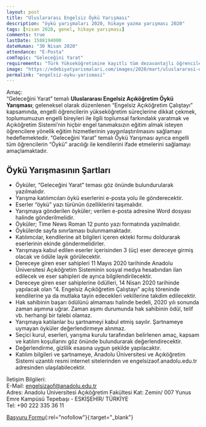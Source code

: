 ```yaml
---
layout: post
title: "Uluslararası Engelsiz Öykü Yarışması"
description: "öykü yarışmaları 2020, hikaye yazma yarışması 2020"
tags: [nisan 2020, genel, hikaye yarışması]
comments: true
lastDate: 1588194000    
dateHuman: "30 Nisan 2020"
attendance: "E-Posta"
comTopic: "Geleceğini Yarat"
requirements: "Türk Yükseköğretimine kayıtlı tüm dezavantajlı öğrencilerin katılımına açıktır."
image: "https://edebiyatyarismalari.com/images/2020/mart/uluslararasi-engelsiz-oyku-yarismasi.jpg"
permalink: "engelsiz-oyku-yarismasi"
---
```


Amaç:  
“Geleceğini Yarat” temalı **Uluslararası Engelsiz Açıköğretim Öykü Yarışması**; geleneksel olarak düzenlenen “Engelsiz Açıköğretim Çalıştayı” kapsamında, engelli öğrencilerin yükseköğretim süreçlerine dikkat çekmek, toplumumuzun engelli bireyleri ile ilgili toplumsal farkındalık yaratmak ve Açıköğretim Sistemi’nin hiçbir engel tanımaksızın eğitim almak isteyen öğrencilere yönelik eğitim hizmetlerinin yaygınlaştırılmasını sağlamayı hedeflemektedir. “Geleceğini Yarat” temalı Öykü Yarışması ayrıca engelli tüm öğrencilerin “Öykü” aracılığı ile kendilerini ifade etmelerini sağlamayı amaçlamaktadır.

## Öykü Yarışmasının Şartları
- Öyküler, “Geleceğini Yarat” teması göz önünde bulundurularak yazılmalıdır.
- Yarışma katılımcıları öykü eserlerini e-posta yolu ile gönderecektir.
- Eserler “öykü” yazı türünün özelliklerini taşımalıdır.
- Yarışmaya gönderilen öyküler; verilen e-posta adresine Word dosyası halinde gönderilmelidir.
- Öyküler; Time News Roman 12 punto yazı formatında yazılmalıdır.
- Öykülerde sayfa sınırlaması bulunmamaktadır.
- Katılımcılar, kendilerine ait bilgileri içeren ekteki formu doldurarak eserlerinin ekinde göndermelidirler.
- Yarışmaya kabul edilen eserler içerisinden 3 (üç) eser dereceye girmiş olacak ve ödüle layık görülecektir.
- Dereceye giren eser sahipleri 11 Mayıs 2020 tarihinde Anadolu Üniversitesi Açıköğretim Sisteminin sosyal medya hesabından ilan edilecek ve eser sahipleri de ayrıca bilgilendirilecektir.
- Dereceye giren eser sahiplerine ödülleri, 14 Nisan 2020 tarihinde yapılacak olan “4. Engelsiz Açıköğretim Çalıştayı” açılış töreninde kendilerine ya da mutlaka tayin edecekleri vekillerine takdim edilecektir.
- Hak sahibinin başarı ödülünü almaması halinde bedeli, 2020 yılı sonunda zaman aşımına uğrar. Zaman aşımı durumunda hak sahibinin ödül, telif vb. herhangi bir talebi olamaz.
- Yarışmaya katılanlar bu şartnameyi kabul etmiş sayılır. Şartnameye uymayan öyküler değerlendirmeye alınmaz.
- Seçici kurul, eserleri, yarışma kurulu tarafından belirlenen amaç, kapsam ve katılım koşullarını göz önünde bulundurarak değerlendirecektir.
- Değerlendirme, gizlilik esasına uygun şekilde yapılacaktır.
- Katılım bilgileri ve şartnameye, Anadolu Üniversitesi ve Açıköğretim Sistemi uzantılı resmi internet sitelerinden ve engelsizaof.anadolu.edu.tr adresinden ulaşılabilecektir.

İletişim Bilgileri:  
E-Mail: engelsizaof@anadolu.edu.tr  
Adres: Anadolu Üniversitesi Açıköğretim Fakültesi Kat: Zemin/ 007 Yunus Emre Kampüsü Tepebaşı - ESKİŞEHİR/ TÜRKİYE  
Tel: +90 222 335 36 11  

[Başvuru Formu](http://engelsizaof.anadolu.edu.tr/4-engelsiz-calistay-sartnameler/oyku-yarismasi-sartnamesi.docx?ref=edebiyatyarismalari.com){:rel="nofollow"}{:target="_blank"}